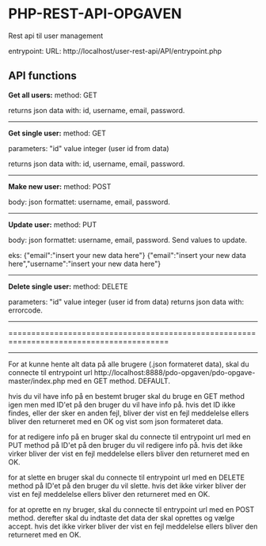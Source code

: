 # PHP-REST-API-OPGAVEN

Rest api til user management

entrypoint: URL: http://localhost/user-rest-api/API/entrypoint.php

API functions
-------------

**Get all users:**
method: GET

returns json data with: id, username, email, password.

__________________________________________________________________________________


**Get single user:**
method: GET

parameters: "id" value integer (user id from data)

returns json data with: id, username, email, password.

__________________________________________________________________________________


**Make new user:**
method: POST

body: json formattet: username, email, password. 

__________________________________________________________________________________


**Update user:**
method: PUT

body: json formattet: username, email, password. Send values to update.

eks: 
{"email":"insert your new data here"}
{"email":"insert your new data here","username":"insert your new data here"}

__________________________________________________________________________________


**Delete single user:**
method: DELETE

parameters: "id" value integer (user id from data) 
returns json data with: errorcode.



__________________________________________________________________________________
=========================================================================================
__________________________________________________________________________________


For at kunne hente alt data på alle brugere (.json formateret data), skal du connecte til entrypoint url http://localhost:8888/pdo-opgaven/pdo-opgave-master/index.php med en GET method. DEFAULT.

hvis du vil have info på en bestemt bruger skal du bruge en GET method igen men med ID'et på den bruger du vil have info på. 
hvis det ID ikke findes, eller der sker en anden fejl, bliver der vist en fejl meddelelse ellers bliver den returneret med en OK og vist som json formateret data.

for at redigere info på en bruger skal du connecte til entrypoint url med en PUT method på ID'et på den bruger du vil redigere info på. 
hvis det ikke virker bliver der vist en fejl meddelelse ellers bliver den returneret med en OK.

for at slette en bruger skal du connecte til entrypoint url med en DELETE method på ID'et på den bruger du vil slette.
hvis det ikke virker bliver der vist en fejl meddelelse ellers bliver den returneret med en OK.

for at oprette en ny bruger, skal du connecte til entrypoint url med en POST method. 
derefter skal du indtaste det data der skal oprettes og vælge accept. 
hvis det ikke virker bliver der vist en fejl meddelelse ellers bliver den returneret med en OK.
